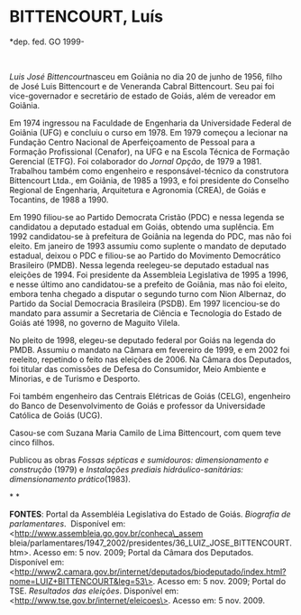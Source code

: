 BITTENCOURT, Luís
=================

\*dep. fed. GO 1999-

 

*Luis José Bittencourt*nasceu em Goiânia no dia 20 de junho de 1956,
filho de José Luis Bittencourt e de Veneranda Cabral Bittencourt. Seu
pai foi vice-governador e secretário de estado de Goiás, além de
vereador em Goiânia.

Em 1974 ingressou na Faculdade de Engenharia da Universidade Federal de
Goiânia (UFG) e concluiu o curso em 1978. Em 1979 começou a lecionar na
Fundação Centro Nacional de Aperfeiçoamento de Pessoal para a Formação
Profissional (Cenafor), na UFG e na Escola Técnica de Formação Gerencial
(ETFG). Foi colaborador do *Jornal Opção*, de 1979 a 1981. Trabalhou
também como engenheiro e responsável-técnico da construtora Bittencourt
Ltda., em Goiânia, de 1985 a 1993, e foi presidente do Conselho Regional
de Engenharia, Arquitetura e Agronomia (CREA), de Goiás e Tocantins, de
1988 a 1990.

Em 1990 filiou-se ao Partido Democrata Cristão (PDC) e nessa legenda se
candidatou a deputado estadual em Goiás, obtendo uma suplência. Em 1992
candidatou-se à prefeitura de Goiânia na legenda do PDC, mas não foi
eleito. Em janeiro de 1993 assumiu como suplente o mandato de deputado
estadual, deixou o PDC e filiou-se ao Partido do Movimento Democrático
Brasileiro (PMDB). Nessa legenda reelegeu-se deputado estadual nas
eleições de 1994. Foi presidente da Assembleia Legislativa de 1995 a
1996, e nesse último ano candidatou-se a prefeito de Goiânia, mas não
foi eleito, embora tenha chegado a disputar o segundo turno com Nion
Albernaz, do Partido da Social Democracia Brasileira (PSDB). Em 1997
licenciou-se do mandato para assumir a Secretaria de Ciência e
Tecnologia do Estado de Goiás até 1998, no governo de Maguito Vilela.

No pleito de 1998, elegeu-se deputado federal por Goiás na legenda do
PMDB. Assumiu o mandato na Câmara em fevereiro de 1999, e em 2002 foi
reeleito, repetindo o feito nas eleições de 2006. Na Câmara dos
Deputados, foi titular das comissões de Defesa do Consumidor, Meio
Ambiente e Minorias, e de Turismo e Desporto.

Foi também engenheiro das Centrais Elétricas de Goiás (CELG), engenheiro
do Banco de Desenvolvimento de Goiás e professor da Universidade
Católica de Goiás (UCG).

Casou-se com Suzana Maria Camilo de Lima Bittencourt, com quem teve
cinco filhos.

Publicou as obras *Fossas sépticas e sumidouros: dimensionamento e
construção* (1979) e *Instalações prediais hidráulico-sanitárias:
dimensionamento prático*(1983).

* *

**FONTES**: Portal da Assembléia Legislativa do Estado de Goiás.
*Biografia de* *parlamentares*.  Disponível em:
\<http://www.assembleia.go.gov.br/conheca\_assem
bleia/parlamentares/1947\_2002/presidentes/36\_LUIZ\_JOSE\_BITTENCOURT.htm\>.
Acesso em: 5 nov. 2009; Portal da Câmara dos Deputados. Disponível em:
\<http://www2.camara.gov.br/internet/deputados/biodeputado/index.html?nome=LUIZ+BITTENCOURT&leg=53\>.
Acesso em: 5 nov. 2009; Portal do TSE. *Resultados das eleições*.
Disponível em: \<http://www.tse.gov.br/internet/eleicoes\>. Acesso em: 5
nov. 2009.

 

 

 

 

 

 
